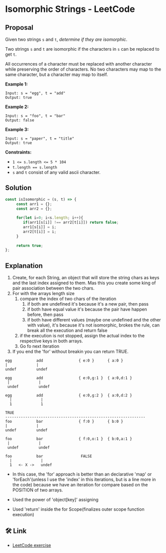 # Isomorphic Strings - LeetCode
## Proposal
Given two strings `s` and `t`, *determine if they are isomorphic*.

Two strings `s` and `t` are isomorphic if the characters in `s` can be replaced to get `t`.

All occurrences of a character must be replaced with another character while preserving the order of characters. No two characters may map to the same character, but a character may map to itself.

**Example 1:**

```
Input: s = "egg", t = "add"
Output: true

```

**Example 2:**

```
Input: s = "foo", t = "bar"
Output: false

```

**Example 3:**

```
Input: s = "paper", t = "title"
Output: true

```

**Constraints:**

- `1 <= s.length <= 5 * 104`
- `t.length == s.length`
- `s` and `t` consist of any valid ascii character.

## Solution
```js
const isIsomorphic = (s, t) => {  
     const arr1 = {};
     const arr2 = {};
     
     for(let i=0; i<s.length; i++){      
        if(arr1[s[i]] !== arr2[t[i]]) return false;         
        arr1[s[i]] = i;
        arr2[t[i]] = i;
     }  
    
     return true;    
};
```

## Explanation
1. Create, for each String, an object that will store the string chars as keys and the last index assigned to them. Mas this you create some king of pair association between the two chars.
2. For with the arrays length size
    1. compare the index of two chars of the iteration
        1. if both are undefined it's because it's  a new pair, then pass
        2. if both have equal value it's because the pair have happen before, then pass
        3. if both have different values (maybe one undefined and the other with value), it's because it's not isomorphic, brokes the rule, can break all the execution and return false
    2. if the execution is not stopped, assign the actual index to the respective keys in both arrays.
    3. Go fo next iteration
3. If you end the 'for' without breakin you can return TRUE.

```tsx
egg           add                { e:0 }      { a:0 }
|             |
undef         undef

egg           add                { e:0,g:1 }  { a:0,d:1 }
 |             |
 undef         undef

egg           add                { e:0,g:2 }  { a:0,d:2 }
  |             |
  1             1

TRUE
---------------------------------------------------------------
foo           bar                { f:0 }      { b:0 }
|             |
undef         undef

foo           bar                { f:0,o:1 }  { b:0,a:1 }
 |             |
 undef         undef

foo           bar                 FALSE
  |             |
  1   <- X ->   undef
```

- In this case, the 'for' approach is better than an declarative 'map' or 'forEach'(unless I use the 'index' in this iterations, but is a line more in the code) because we have an iteration for compare based on the POSITION of two arrays.

- Used the power of 'object[key]' assigning
- Used 'return' inside the for Scope(finalizes outer scope function execution)

## 🛠 Link
- [LeetCode exercise](https://leetcode.com/problems/isomorphic-strings/)



